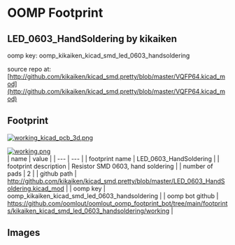 # OOMP Footprint  
## LED_0603_HandSoldering  by kikaiken  
  
oomp key: oomp_kikaiken_kicad_smd_led_0603_handsoldering  
  
source repo at: [http://github.com/kikaiken/kicad_smd.pretty/blob/master/VQFP64.kicad_mod](http://github.com/kikaiken/kicad_smd.pretty/blob/master/VQFP64.kicad_mod)  
## Footprint  
  
[![working_kicad_pcb_3d.png](working_kicad_pcb_3d_600.png)](working_kicad_pcb_3d.png)  
  
[![working.png](working_600.png)](working.png)  
| name | value | 
| --- | --- | 
| footprint name | LED_0603_HandSoldering | 
| footprint description | Resistor SMD 0603, hand soldering | 
| number of pads | 2 | 
| github path | http://github.com/kikaiken/kicad_smd.pretty/blob/master/LED_0603_HandSoldering.kicad_mod | 
| oomp key | oomp_kikaiken_kicad_smd_led_0603_handsoldering | 
| oomp bot github | https://github.com/oomlout/oomlout_oomp_footprint_bot/tree/main/footprints/kikaiken_kicad_smd_led_0603_handsoldering/working | 
## Images  
